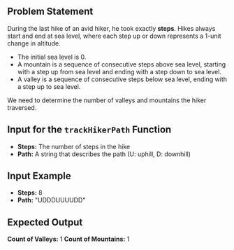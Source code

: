 ## Problem Statement

During the last hike of an avid hiker, he took exactly **steps**. Hikes always start and end at sea level, where each step up or down represents a 1-unit change in altitude.

- The initial sea level is 0.
- A mountain is a sequence of consecutive steps above sea level, starting with a step up from sea level and ending with a step down to sea level.
- A valley is a sequence of consecutive steps below sea level, ending with a step up to sea level.

We need to determine the number of valleys and mountains the hiker traversed.

## Input for the `trackHikerPath` Function

- **Steps:** The number of steps in the hike
- **Path:** A string that describes the path (U: uphill, D: downhill)

## Input Example

- **Steps:** 8
- **Path:** "UDDDUUUUDD"

## Expected Output

**Count of Valleys:** 1
**Count of Mountains:** 1
